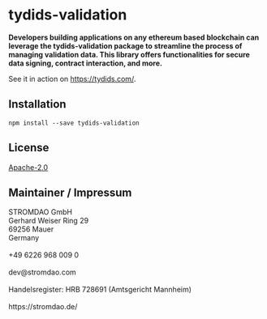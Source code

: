 # tydids-validation
**Developers building applications on any ethereum based  blockchain can leverage the tydids-validation package to streamline the process of managing validation data. This library offers functionalities for secure data signing, contract interaction, and more.**

See it in action on https://tydids.com/.

## Installation
```
npm install --save tydids-validation
```

## License
[Apache-2.0](LICENSE)


## Maintainer / Impressum

<addr>
STROMDAO GmbH  <br/>
Gerhard Weiser Ring 29  <br/>
69256 Mauer  <br/>
Germany  <br/>
  <br/>
+49 6226 968 009 0  <br/>
  <br/>
dev@stromdao.com  <br/>
  <br/>
Handelsregister: HRB 728691 (Amtsgericht Mannheim)<br/>
  <br/>
https://stromdao.de/<br/>
</addr>
